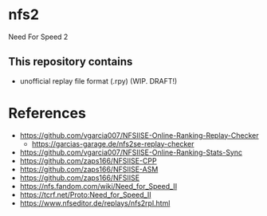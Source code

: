 # nfs2
Need For Speed 2

## This repository contains
  - unofficial replay file format (.rpy) (WIP. DRAFT!)

# References
- https://github.com/vgarcia007/NFSIISE-Online-Ranking-Replay-Checker
  - https://garcias-garage.de/nfs2se-replay-checker
- https://github.com/vgarcia007/NFSIISE-Online-Ranking-Stats-Sync
- https://github.com/zaps166/NFSIISE-CPP
- https://github.com/zaps166/NFSIISE-ASM
- https://github.com/zaps166/NFSIISE
- https://nfs.fandom.com/wiki/Need_for_Speed_II
- https://tcrf.net/Proto:Need_for_Speed_II
- https://www.nfseditor.de/replays/nfs2rpl.html
